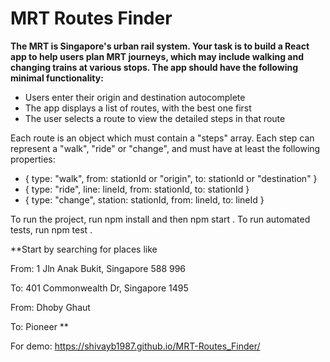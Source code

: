 # MRT Routes Finder

**The MRT is Singapore's urban rail system. Your task is to build a React app to help users plan MRT journeys, which may include walking and changing trains at various stops. The app should have the following minimal functionality:**
* Users enter their origin and destination autocomplete
* The app displays a list of routes, with the best one first
* The user selects a route to view the detailed steps in that route

Each route is an object which must contain a "steps" array.
Each step can represent a "walk", "ride" or "change", and must have at least the following properties:

- { type: "walk", from: stationId or "origin", to: stationId or "destination" }
- { type: "ride", line: lineId, from: stationId, to: stationId }
- { type: "change", station: stationId, from: lineId, to: lineId }

To run the project, run  npm install  and then  npm start . To run automated tests, run  npm test .

**Start by searching for places like

From: 1 Jln Anak Bukit, Singapore 588 996

To: 401 Commonwealth Dr, Singapore 1495

From: Dhoby Ghaut

To: Pioneer
**

For demo: https://shivayb1987.github.io/MRT-Routes_Finder/

